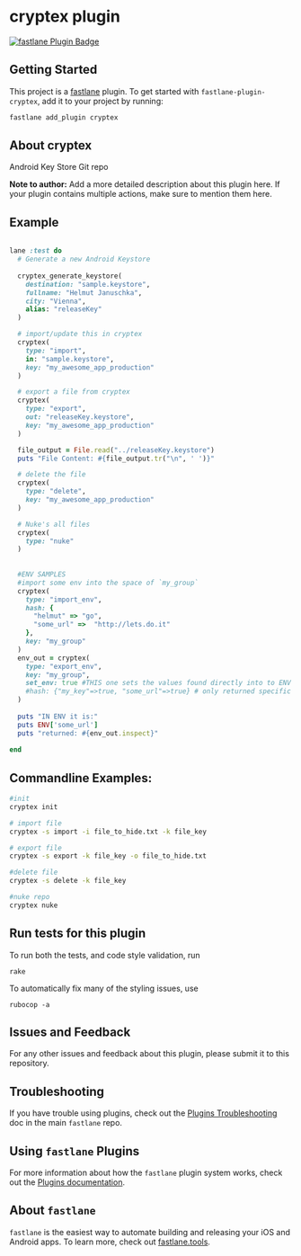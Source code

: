 # cryptex plugin

[![fastlane Plugin Badge](https://rawcdn.githack.com/fastlane/fastlane/master/fastlane/assets/plugin-badge.svg)](https://rubygems.org/gems/fastlane-plugin-cryptex)

## Getting Started

This project is a [fastlane](https://github.com/fastlane/fastlane) plugin. To get started with `fastlane-plugin-cryptex`, add it to your project by running:

```bash
fastlane add_plugin cryptex
```

## About cryptex

Android Key Store Git repo

**Note to author:** Add a more detailed description about this plugin here. If your plugin contains multiple actions, make sure to mention them here.

## Example

```ruby

lane :test do
  # Generate a new Android Keystore
  
  cryptex_generate_keystore(
    destination: "sample.keystore",
    fullname: "Helmut Januschka",
    city: "Vienna",
    alias: "releaseKey"
  )

  # import/update this in cryptex
  cryptex(
    type: "import",
    in: "sample.keystore",
    key: "my_awesome_app_production"
  )

  # export a file from cryptex
  cryptex(
    type: "export",
    out: "releaseKey.keystore",
    key: "my_awesome_app_production"
  )

  file_output = File.read("../releaseKey.keystore")
  puts "File Content: #{file_output.tr("\n", ' ')}"

  # delete the file
  cryptex(
    type: "delete",
    key: "my_awesome_app_production"
  )

  # Nuke's all files
  cryptex(
    type: "nuke"
  )
  
  
  #ENV SAMPLES
  #import some env into the space of `my_group`
  cryptex(
    type: "import_env",
    hash: {
      "helmut" => "go",
      "some_url" =>  "http://lets.do.it"
    },
    key: "my_group"
  )
  env_out = cryptex(
    type: "export_env",
    key: "my_group",
    set_env: true #THIS one sets the values found directly into to ENV
    #hash: {"my_key"=>true, "some_url"=>true} # only returned specific keys
  )
  
  puts "IN ENV it is:"
  puts ENV['some_url']
  puts "returned: #{env_out.inspect}"
  
end


```

## Commandline Examples:

```bash
#init
cryptex init

# import file
cryptex -s import -i file_to_hide.txt -k file_key

# export file
cryptex -s export -k file_key -o file_to_hide.txt

#delete file
cryptex -s delete -k file_key

#nuke repo
cryptex nuke


```



## Run tests for this plugin

To run both the tests, and code style validation, run

```
rake
```

To automatically fix many of the styling issues, use 
```
rubocop -a
```

## Issues and Feedback

For any other issues and feedback about this plugin, please submit it to this repository.

## Troubleshooting

If you have trouble using plugins, check out the [Plugins Troubleshooting](https://github.com/fastlane/fastlane/blob/master/fastlane/docs/PluginsTroubleshooting.md) doc in the main `fastlane` repo.

## Using `fastlane` Plugins

For more information about how the `fastlane` plugin system works, check out the [Plugins documentation](https://github.com/fastlane/fastlane/blob/master/fastlane/docs/Plugins.md).

## About `fastlane`

`fastlane` is the easiest way to automate building and releasing your iOS and Android apps. To learn more, check out [fastlane.tools](https://fastlane.tools).

